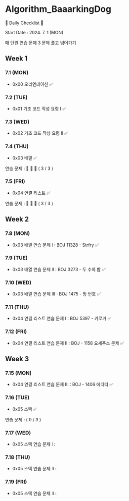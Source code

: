 # Algorithm_BaaarkingDog
📌 Daily Checklist 📌

Start Date : 2024. 7. 1 (MON)

매 단원 연습 문제 3 문제 풀고 넘어가기

## Week 1
### 7.1 (MON)
- 0x00 오리엔테이션 ✅

### 7.2 (TUE)
- 0x01 기초 코드 작성 요령 I ✅

### 7.3 (WED)
- 0x02 기초 코드 작성 요령 II ✅

### 7.4 (THU)
- 0x03 배열 ✅
  
연습 문제 : 🥉 🥈 🥇 ( 3 / 3 )

### 7.5 (FRI)
- 0x04 연결 리스트 ✅

연습 문제 : 🥉 🥈 🥇 ( 3 / 3 )


## Week 2
### 7.8 (MON)
- 0x03 배열 연습 문제 I : BOJ 11328 - Strfry ✅

### 7.9 (TUE)
- 0x03 배열 연습 문제 II : BOJ 3273 - 두 수의 합 ✅

### 7.10 (WED)
- 0x03 배열 연습 문제 III : BOJ 1475 - 방 번호 ✅

### 7.11 (THU)
- 0x04 연결 리스트 연습 문제 I : BOJ 5397 - 키로거 ✅

### 7.12 (FRI)
- 0x04 연결 리스트 연습 문제 II : BOJ - 1158 요세푸스 문제 ✅


## Week 3
### 7.15 (MON)
- 0x04 연결 리스트 연습 문제 III : BOJ - 1406 에디터 ✅

### 7.16 (TUE)
- 0x05 스택 ✅

연습 문제 : ( 0 / 3 )

### 7.17 (WED)
- 0x05 스택 연습 문제 I : 

### 7.18 (THU)
- 0x05 스택 연습 문제 II : 

### 7.19 (FRI)
- 0x05 스택 연습 문제 II : 
